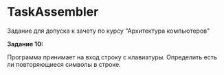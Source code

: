 # TaskAssembler
Задание для допуска к зачету по курсу "Архитектура компьютеров"

<b>Задание 10:</b>

Программа принимает на вход строку с клавиатуры. Определить есть ли повторяющиеся символы в строке.
